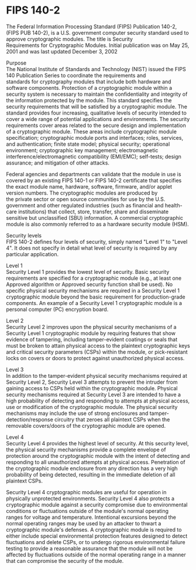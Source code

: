# FIPS 140-2


The Federal Information Processing Standard (FIPS) Publication 140-2,
(FIPS PUB 140-2), is a U.S. government computer security standard used
to approve cryptographic modules. The title is Security
Requirements for Cryptographic Modules. Initial publication was on May
25, 2001 and was last updated December 3, 2002

Purpose\
The National Institute of Standards and Technology (NIST) issued the
FIPS 140 Publication Series to coordinate the requirements and
standards for cryptography modules that include both hardware and
software components. Protection of a cryptographic module within a
security system is necessary to maintain the confidentiality and
integrity of the information protected by the module. This standard
specifies the security requirements that will be satisfied by a
cryptographic module. The standard provides four increasing, qualitative
levels of security intended to cover a wide range of potential
applications and environments. The security requirements cover areas
related to the secure design and implementation of a cryptographic
module. These areas include cryptographic module specification;
cryptographic module ports and interfaces; roles, services, and
authentication; finite state model; physical security; operational
environment; cryptographic key management; electromagnetic
interference/electromagnetic compatibility (EMI/EMC); self-tests; design
assurance; and mitigation of other attacks.

Federal agencies and departments can validate that the module in use is
covered by an existing FIPS 140-1 or FIPS 140-2 certificate that
specifies the exact module name, hardware, software, firmware, and/or
applet version numbers. The cryptographic modules are produced by
the private sector or open source communities for use by the U.S.
government and other regulated industries (such as financial and
health-care institutions) that collect, store, transfer, share and
disseminate sensitive but unclassified (SBU) information. A commercial
cryptographic module is also commonly referred to as a hardware security
module (HSM).

Security levels\
FIPS 140-2 defines four levels of security, simply named "Level 1" to
"Level 4". It does not specify in detail what level of security is
required by any particular application.

Level 1\
Security Level 1 provides the lowest level of security. Basic security
requirements are specified for a cryptographic module (e.g., at least
one Approved algorithm or Approved security function shall be used). No
specific physical security mechanisms are required in a Security Level 1
cryptographic module beyond the basic requirement for production-grade
components. An example of a Security Level 1 cryptographic module is a
personal computer (PC) encryption board.

Level 2\
Security Level 2 improves upon the physical security mechanisms of a
Security Level 1 cryptographic module by requiring features that show
evidence of tampering, including tamper-evident coatings or seals that
must be broken to attain physical access to the plaintext cryptographic
keys and critical security parameters (CSPs) within the module, or
pick-resistant locks on covers or doors to protect against unauthorized
physical access.

Level 3\
In addition to the tamper-evident physical security mechanisms required
at Security Level 2, Security Level 3 attempts to prevent the intruder
from gaining access to CSPs held within the cryptographic module.
Physical security mechanisms required at Security Level 3 are intended
to have a high probability of detecting and responding to attempts at
physical access, use or modification of the cryptographic module. The
physical security mechanisms may include the use of strong enclosures
and tamper-detection/response circuitry that zeroes all plaintext CSPs
when the removable covers/doors of the cryptographic module are opened.

Level 4\
Security Level 4 provides the highest level of security. At this
security level, the physical security mechanisms provide a complete
envelope of protection around the cryptographic module with the intent
of detecting and responding to all unauthorized attempts at physical
access. Penetration of the cryptographic module enclosure from any
direction has a very high probability of being detected, resulting in
the immediate deletion of all plaintext CSPs.

Security Level 4 cryptographic modules are useful for operation in
physically unprotected environments. Security Level 4 also protects a
cryptographic module against a security compromise due to environmental
conditions or fluctuations outside of the module's normal operating
ranges for voltage and temperature. Intentional excursions beyond the
normal operating ranges may be used by an attacker to thwart a
cryptographic module's defenses. A cryptographic module is required to
either include special environmental protection features designed to
detect fluctuations and delete CSPs, or to undergo rigorous
environmental failure testing to provide a reasonable assurance that the
module will not be affected by fluctuations outside of the normal
operating range in a manner that can compromise the security of the
module.

